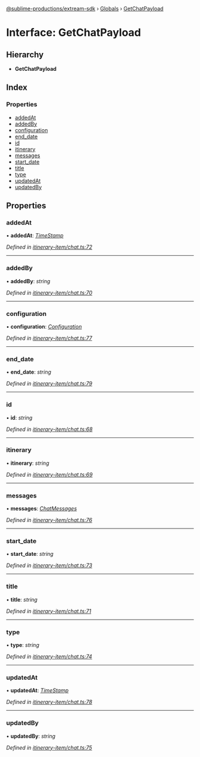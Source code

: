 [@sublime-productions/extream-sdk](../README.md) › [Globals](../globals.md) › [GetChatPayload](getchatpayload.md)

# Interface: GetChatPayload

## Hierarchy

* **GetChatPayload**

## Index

### Properties

* [addedAt](getchatpayload.md#addedat)
* [addedBy](getchatpayload.md#addedby)
* [configuration](getchatpayload.md#configuration)
* [end_date](getchatpayload.md#end_date)
* [id](getchatpayload.md#id)
* [itinerary](getchatpayload.md#itinerary)
* [messages](getchatpayload.md#messages)
* [start_date](getchatpayload.md#start_date)
* [title](getchatpayload.md#title)
* [type](getchatpayload.md#type)
* [updatedAt](getchatpayload.md#updatedat)
* [updatedBy](getchatpayload.md#updatedby)

## Properties

###  addedAt

• **addedAt**: *[TimeStamp](timestamp.md)*

*Defined in [itinerary-item/chat.ts:72](https://github.com/Extream-SaaS/ex-sdk/blob/6a99c99/src/itinerary-item/chat.ts#L72)*

___

###  addedBy

• **addedBy**: *string*

*Defined in [itinerary-item/chat.ts:70](https://github.com/Extream-SaaS/ex-sdk/blob/6a99c99/src/itinerary-item/chat.ts#L70)*

___

###  configuration

• **configuration**: *[Configuration](configuration.md)*

*Defined in [itinerary-item/chat.ts:77](https://github.com/Extream-SaaS/ex-sdk/blob/6a99c99/src/itinerary-item/chat.ts#L77)*

___

###  end_date

• **end_date**: *string*

*Defined in [itinerary-item/chat.ts:79](https://github.com/Extream-SaaS/ex-sdk/blob/6a99c99/src/itinerary-item/chat.ts#L79)*

___

###  id

• **id**: *string*

*Defined in [itinerary-item/chat.ts:68](https://github.com/Extream-SaaS/ex-sdk/blob/6a99c99/src/itinerary-item/chat.ts#L68)*

___

###  itinerary

• **itinerary**: *string*

*Defined in [itinerary-item/chat.ts:69](https://github.com/Extream-SaaS/ex-sdk/blob/6a99c99/src/itinerary-item/chat.ts#L69)*

___

###  messages

• **messages**: *[ChatMessages](chatmessages.md)*

*Defined in [itinerary-item/chat.ts:76](https://github.com/Extream-SaaS/ex-sdk/blob/6a99c99/src/itinerary-item/chat.ts#L76)*

___

###  start_date

• **start_date**: *string*

*Defined in [itinerary-item/chat.ts:73](https://github.com/Extream-SaaS/ex-sdk/blob/6a99c99/src/itinerary-item/chat.ts#L73)*

___

###  title

• **title**: *string*

*Defined in [itinerary-item/chat.ts:71](https://github.com/Extream-SaaS/ex-sdk/blob/6a99c99/src/itinerary-item/chat.ts#L71)*

___

###  type

• **type**: *string*

*Defined in [itinerary-item/chat.ts:74](https://github.com/Extream-SaaS/ex-sdk/blob/6a99c99/src/itinerary-item/chat.ts#L74)*

___

###  updatedAt

• **updatedAt**: *[TimeStamp](timestamp.md)*

*Defined in [itinerary-item/chat.ts:78](https://github.com/Extream-SaaS/ex-sdk/blob/6a99c99/src/itinerary-item/chat.ts#L78)*

___

###  updatedBy

• **updatedBy**: *string*

*Defined in [itinerary-item/chat.ts:75](https://github.com/Extream-SaaS/ex-sdk/blob/6a99c99/src/itinerary-item/chat.ts#L75)*
